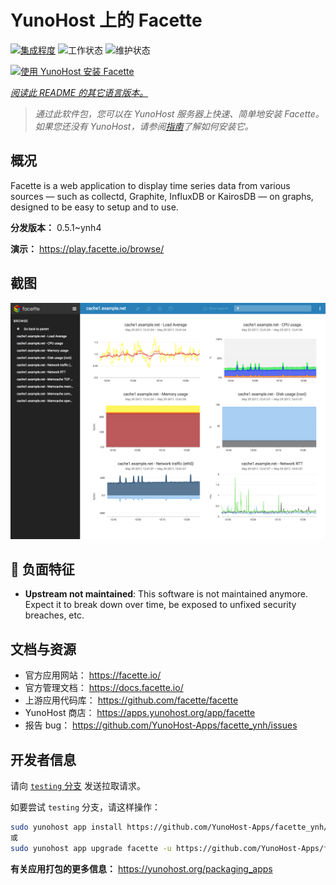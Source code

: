 <!--
注意：此 README 由 <https://github.com/YunoHost/apps/tree/master/tools/readme_generator> 自动生成
请勿手动编辑。
-->

# YunoHost 上的 Facette

[![集成程度](https://dash.yunohost.org/integration/facette.svg)](https://dash.yunohost.org/appci/app/facette) ![工作状态](https://ci-apps.yunohost.org/ci/badges/facette.status.svg) ![维护状态](https://ci-apps.yunohost.org/ci/badges/facette.maintain.svg)

[![使用 YunoHost 安装 Facette](https://install-app.yunohost.org/install-with-yunohost.svg)](https://install-app.yunohost.org/?app=facette)

*[阅读此 README 的其它语言版本。](./ALL_README.md)*

> *通过此软件包，您可以在 YunoHost 服务器上快速、简单地安装 Facette。*  
> *如果您还没有 YunoHost，请参阅[指南](https://yunohost.org/install)了解如何安装它。*

## 概况

Facette is a web application to display time series data from various sources — such as collectd, Graphite, InfluxDB or KairosDB — on graphs, designed to be easy to setup and to use.

**分发版本：** 0.5.1~ynh4

**演示：** <https://play.facette.io/browse/>

## 截图

![Facette 的截图](./doc/screenshots/screenshot.png)

## :red_circle: 负面特征

- **Upstream not maintained**: This software is not maintained anymore. Expect it to break down over time, be exposed to unfixed security breaches, etc.

## 文档与资源

- 官方应用网站： <https://facette.io/>
- 官方管理文档： <https://docs.facette.io/>
- 上游应用代码库： <https://github.com/facette/facette>
- YunoHost 商店： <https://apps.yunohost.org/app/facette>
- 报告 bug： <https://github.com/YunoHost-Apps/facette_ynh/issues>

## 开发者信息

请向 [`testing` 分支](https://github.com/YunoHost-Apps/facette_ynh/tree/testing) 发送拉取请求。

如要尝试 `testing` 分支，请这样操作：

```bash
sudo yunohost app install https://github.com/YunoHost-Apps/facette_ynh/tree/testing --debug
或
sudo yunohost app upgrade facette -u https://github.com/YunoHost-Apps/facette_ynh/tree/testing --debug
```

**有关应用打包的更多信息：** <https://yunohost.org/packaging_apps>
